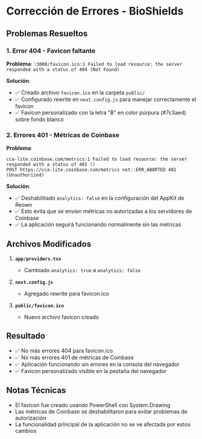 # Corrección de Errores - BioShields

## Problemas Resueltos

### 1. Error 404 - Favicon faltante
**Problema**: `:3000/favicon.ico:1 Failed to load resource: the server responded with a status of 404 (Not Found)`

**Solución**:
- ✅ Creado archivo `favicon.ico` en la carpeta `public/`
- ✅ Configurado rewrite en `next.config.js` para manejar correctamente el favicon
- ✅ Favicon personalizado con la letra "B" en color púrpura (#7c3aed) sobre fondo blanco

### 2. Errores 401 - Métricas de Coinbase
**Problema**: 
```
cca-lite.coinbase.com/metrics:1 Failed to load resource: the server responded with a status of 401 ()
POST https://cca-lite.coinbase.com/metrics net::ERR_ABORTED 401 (Unauthorized)
```

**Solución**:
- ✅ Deshabilitado `analytics: false` en la configuración del AppKit de Reown
- ✅ Esto evita que se envíen métricas no autorizadas a los servidores de Coinbase
- ✅ La aplicación seguirá funcionando normalmente sin las métricas

## Archivos Modificados

1. **`app/providers.tsx`**
   - Cambiado `analytics: true` a `analytics: false`

2. **`next.config.js`**
   - Agregado rewrite para favicon.ico

3. **`public/favicon.ico`**
   - Nuevo archivo favicon creado

## Resultado

- ✅ No más errores 404 para favicon.ico
- ✅ No más errores 401 de métricas de Coinbase
- ✅ Aplicación funcionando sin errores en la consola del navegador
- ✅ Favicon personalizado visible en la pestaña del navegador

## Notas Técnicas

- El favicon fue creado usando PowerShell con System.Drawing
- Las métricas de Coinbase se deshabilitaron para evitar problemas de autorización
- La funcionalidad principal de la aplicación no se ve afectada por estos cambios
